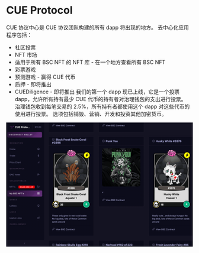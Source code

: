 # CUE Protocol

CUE 协议中心是 CUE 协议团队构建的所有 dapp 将出现的地方。
去中心化应用程序包括：
- 社区投票
- NFT 市场
- 适用于所有 BSC NFT 的 NFT 库 - 在一个地方查看所有 BSC NFT
- 彩票游戏
- 预测游戏 - 赢得 CUE 代币
- 质押 - 即将推出
- CUEDiligence - 即将推出
我们的第一个 dapp 现已上线，它是一个投票 dapp，允许所有持有最少 CUE 代币的持有者对治理钱包的支出进行投票。
治理钱包收到每笔交易的 2.5%，所有持有者都使用这个 dapp 对这些代币的使用进行投票。
选项包括销毁、营销、开发和投资其他加密货币。

![cueprotocol-dapp-marketplaces-bsc-image3_5b3f96918525d4dae53b457aa63d876d](cueprotocol-dapp-marketplaces-bsc-image3_5b3f96918525d4dae53b457aa63d876d.png)

